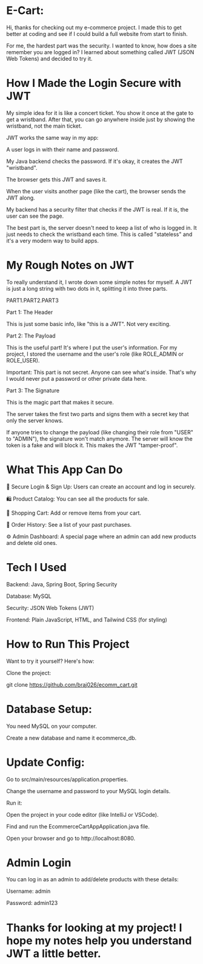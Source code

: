 # E-Cart: 
Hi, thanks for checking out my e-commerce project. I made this to get better at coding and see if I could build a full website from start to finish.

For me, the hardest part was the security. I wanted to know, how does a site remember you are logged in? I learned about something called JWT (JSON Web Tokens) and decided to try it.

# How I Made the Login Secure with JWT
My simple idea for it is like a concert ticket. You show it once at the gate to get a wristband. After that, you can go anywhere inside just by showing the wristband, not the main ticket.

JWT works the same way in my app:

A user logs in with their name and password.

My Java backend checks the password. If it's okay, it creates the JWT "wristband".

The browser gets this JWT and saves it.

When the user visits another page (like the cart), the browser sends the JWT along.

My backend has a security filter that checks if the JWT is real. If it is, the user can see the page.

The best part is, the server doesn't need to keep a list of who is logged in. It just needs to check the wristband each time. This is called "stateless" and it's a very modern way to build apps.

# My Rough Notes on JWT
To really understand it, I wrote down some simple notes for myself. A JWT is just a long string with two dots in it, splitting it into three parts.

PART1.PART2.PART3

Part 1: The Header

This is just some basic info, like "this is a JWT". Not very exciting.

Part 2: The Payload

This is the useful part! It's where I put the user's information. For my project, I stored the username and the user's role (like ROLE_ADMIN or ROLE_USER).

Important: This part is not secret. Anyone can see what's inside. That's why I would never put a password or other private data here.

Part 3: The Signature

This is the magic part that makes it secure.

The server takes the first two parts and signs them with a secret key that only the server knows.

If anyone tries to change the payload (like changing their role from "USER" to "ADMIN"), the signature won't match anymore. The server will know the token is a fake and will block it. This makes the JWT "tamper-proof".

# What This App Can Do
🔐 Secure Login & Sign Up: Users can create an account and log in securely.

🛍️ Product Catalog: You can see all the products for sale.

🛒 Shopping Cart: Add or remove items from your cart.

📜 Order History: See a list of your past purchases.

⚙️ Admin Dashboard: A special page where an admin can add new products and delete old ones.

# Tech I Used
Backend: Java, Spring Boot, Spring Security

Database: MySQL

Security: JSON Web Tokens (JWT)

Frontend: Plain JavaScript, HTML, and Tailwind CSS (for styling)

# How to Run This Project
Want to try it yourself? Here's how:

Clone the project:

git clone https://github.com/braj026/ecomm_cart.git

# Database Setup:

You need MySQL on your computer.

Create a new database and name it ecommerce_db.

# Update Config:

Go to src/main/resources/application.properties.

Change the username and password to your MySQL login details.

Run it:

Open the project in your code editor (like IntelliJ or VSCode).

Find and run the EcommerceCartAppApplication.java file.

Open your browser and go to http://localhost:8080.

# Admin Login
You can log in as an admin to add/delete products with these details:

Username: admin

Password: admin123

# Thanks for looking at my project! I hope my notes help you understand JWT a little better.

